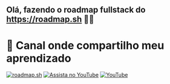 ## Olá, fazendo o roadmap fullstack do https://roadmap.sh 👋😁


# 🎥 Canal onde compartilho meu aprendizado
[![roadmap.sh](https://roadmap.sh/card/tall/67ee8440d3017ef47d201a64?variant=dark)](https://roadmap.sh)
[![Assista no YouTube](https://img.youtube.com/vi/hze41JATdF4/hqdefault.jpg)](https://youtu.be/hze41JATdF4)
[![YouTube](https://img.shields.io/badge/YouTube-Inscreva--se-red?logo=youtube&style=for-the-badge)](https://youtube.com/@seucanal)
<!--
**pedropalmarella/pedropalmarella** is a ✨ _special_ ✨ repository because its `README.md` (this file) appears on your GitHub profile.

Here are some ideas to get you started:

- 🔭 I’m currently working on ...
- 🌱 I’m currently learning ...
- 👯 I’m looking to collaborate on ...
- 🤔 I’m looking for help with ...
- 💬 Ask me about ...
- 📫 How to reach me: ...
- 😄 Pronouns: ...
- ⚡ Fun fact: ...
-->
